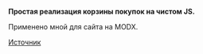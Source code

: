 **Простая реализация корзины покупок на чистом JS.**

Применено мной для сайта на MODX.

[Источник](http://www.kanby.ru/ "Источник")
